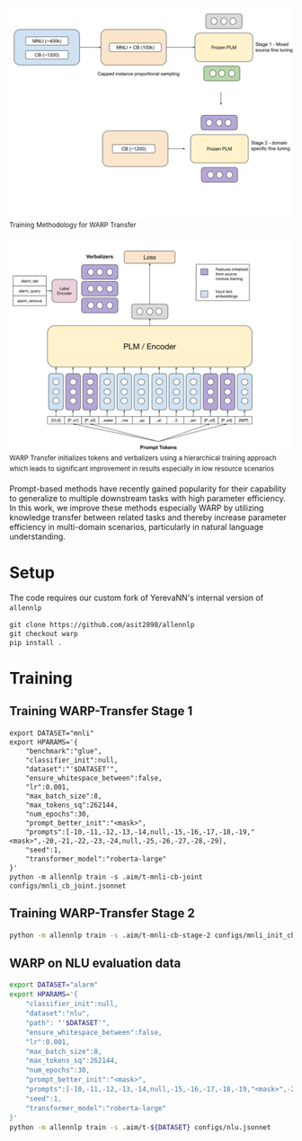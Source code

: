 

![WARP Transfer Training](figures/WARP_transfer_training.svg)
<sup>Training Methodology for WARP Transfer </sup>

![WARP Transfer](figures/WARP_transfer.svg)
<sup>WARP Transfer initializes tokens and verbalizers using a hierarchical training approach which leads to significant improvement in results especially in low resource scenarios </sup>

Prompt-based methods have recently gained popularity for their capability to generalize to multiple downstream tasks with high parameter efficiency. In this work, we improve these methods especially WARP by utilizing knowledge transfer between related tasks and thereby increase parameter efficiency in multi-domain scenarios, particularly in natural language understanding.

# Setup
The code requires our custom fork of YerevaNN's internal version of `allennlp`
```
git clone https://github.com/asit2898/allennlp
git checkout warp
pip install .
```

# Training

## Training WARP-Transfer Stage 1
```ssh
export DATASET="mnli"
export HPARAMS='{
    "benchmark":"glue",
    "classifier_init":null,
    "dataset":"'$DATASET'",
    "ensure_whitespace_between":false,
    "lr":0.001,
    "max_batch_size":8,
    "max_tokens_sq":262144,
    "num_epochs":30,
    "prompt_better_init":"<mask>",
    "prompts":[-10,-11,-12,-13,-14,null,-15,-16,-17,-18,-19,"<mask>",-20,-21,-22,-23,-24,null,-25,-26,-27,-28,-29],
    "seed":1,
    "transformer_model":"roberta-large"
}'
python -m allennlp train -s .aim/t-mnli-cb-joint configs/mnli_cb_joint.jsonnet
```
## Training WARP-Transfer Stage 2

```sh
python -m allennlp train -s .aim/t-mnli-cb-stage-2 configs/mnli_init_cb_joint.jsonnet
```

## WARP on NLU evaluation data
```sh
export DATASET="alarm"
export HPARAMS='{
    "classifier_init":null,
    "dataset":"nlu",
    "path": "'$DATASET'",
    "ensure_whitespace_between":false,
    "lr":0.001,
    "max_batch_size":8,
    "max_tokens_sq":262144,
    "num_epochs":30,
    "prompt_better_init":"<mask>",
    "prompts":[-10,-11,-12,-13,-14,null,-15,-16,-17,-18,-19,"<mask>",-20,-21,-22,-23,-24,null,-25,-26,-27,-28,-29],
    "seed":1,
    "transformer_model":"roberta-large"
}'
python -m allennlp train -s .aim/t-${DATASET} configs/nlu.jsonnet
```
